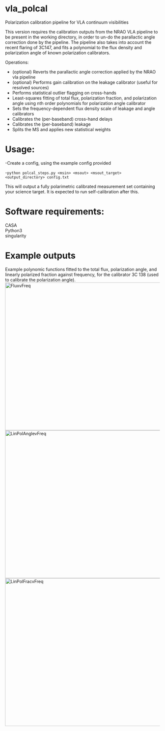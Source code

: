 # vla_polcal
Polarization calibration pipeline for VLA continuum visibilities

This version requires the calibration outputs from the NRAO VLA pipeline to be present in the working directory, in order to un-do the parallactic angle correction done by the pipeline. The pipeline also takes into account the recent flaring of 3C147, and fits a polynomial to the flux density and polarization angle of known polarization calibrators.

Operations:
- (optional) Reverts the parallactic angle correction applied by the NRAO vla pipeline
- (optional) Performs gain calibration on the leakage calibrator (useful for resolved sources)
- Performs statistical outlier flagging on cross-hands
- Least-squares fitting of total flux, polarization fraction, and polarization angle using nth order polynomials for polarization angle calibrator
- Sets the frequency-dependent flux density scale of leakage and angle calibrators
- Calibrates the (per-baseband) cross-hand delays
- Calibrates the (per-baseband) leakage
- Splits the MS and applies new statistical weights

# Usage:<br />
-Create a config, using the example config provided<br />

-```python polcal_steps.py <msin> <msout> <msout_target> <output_directory> config.txt```<br />

This will output a fully polarimetric calibrated measurement set containing your science target. It is expected to run self-calibration after this.

# Software requirements:<br />

CASA<br />
Python3<br />
singularity<br />

# Example outputs
Example polynomic functions fitted to the total flux, polarization angle, and linearly polarized fraction against frequency, for the calibrator 3C 138 (used to calibrate the polarization angle). <br />
<img width="640" height="480" alt="FluxvFreq" src="https://github.com/user-attachments/assets/8a0fcb56-8d30-438c-be65-af736be750ef" />
<img width="640" height="480" alt="LinPolAnglevFreq" src="https://github.com/user-attachments/assets/0278c0b7-76e9-4eb0-bf3a-bbfa62545750" />
<img width="640" height="480" alt="LinPolFracvFreq" src="https://github.com/user-attachments/assets/194b9e24-a95c-4e9b-a73f-c44f70570cfa" />
